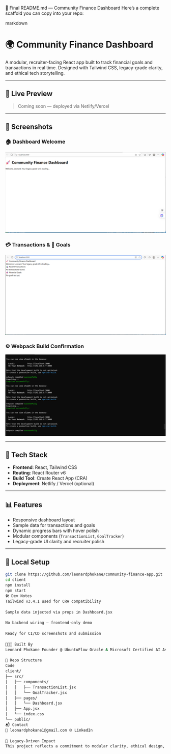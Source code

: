 📘 Final README.md — Community Finance Dashboard
Here’s a complete scaffold you can copy into your repo:

markdown
# 🌍 Community Finance Dashboard

A modular, recruiter-facing React app built to track financial goals and transactions in real time. Designed with Tailwind CSS, legacy-grade clarity, and ethical tech storytelling.

---

## 🚀 Live Preview

> Coming soon — deployed via Netlify/Vercel

---

## 📸 Screenshots

### 🏠 Dashboard Welcome
![Dashboard Welcome](./src/assets/dashboard-welcome.png)

### 💳 Transactions & 🎯 Goals
![Dashboard UI](./src/assets/dashboard-ui.png)

### ⚙️ Webpack Build Confirmation
![Webpack Success](./src/assets/webpack-success.png)


---

## 🧱 Tech Stack

- **Frontend**: React, Tailwind CSS
- **Routing**: React Router v6
- **Build Tool**: Create React App (CRA)
- **Deployment**: Netlify / Vercel (optional)

---

## 📊 Features

- Responsive dashboard layout
- Sample data for transactions and goals
- Dynamic progress bars with hover polish
- Modular components (`TransactionList`, `GoalTracker`)
- Legacy-grade UI clarity and recruiter polish

---

## 🧪 Local Setup

```bash
git clone https://github.com/leonardphokane/community-finance-app.git
cd client
npm install
npm start
🛠️ Dev Notes
Tailwind v3.4.1 used for CRA compatibility

Sample data injected via props in Dashboard.jsx

No backend wiring — frontend-only demo

Ready for CI/CD screenshots and submission

👨🏾‍💻 Built By
Leonard Phokane Founder @ UbuntuFlow Oracle & Microsoft Certified AI Associate Afro-futurist Technologist | Ethical AI Advocate

📂 Repo Structure
Code
client/
├── src/
│   ├── components/
│   │   ├── TransactionList.jsx
│   │   └── GoalTracker.jsx
│   ├── pages/
│   │   └── Dashboard.jsx
│   ├── App.jsx
│   └── index.css
└── public/
📬 Contact
📧 leonardphokane1@gmail.com 🌐 LinkedIn

🧠 Legacy-Driven Impact
This project reflects a commitment to modular clarity, ethical design, and Afro-futurist storytelling. Built not just to impress recruiters — but to inspire community uplift.